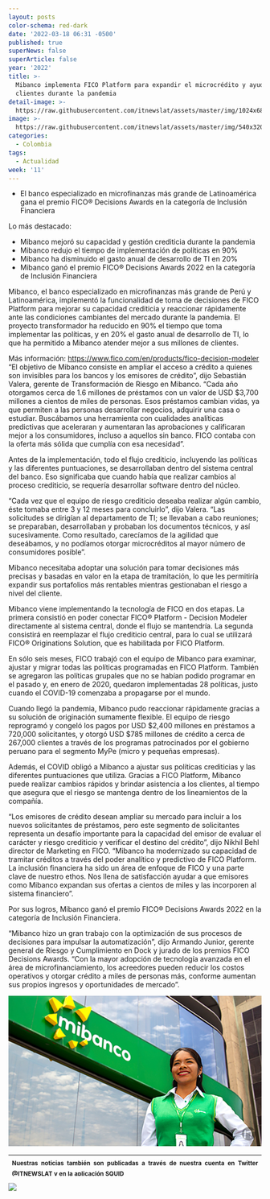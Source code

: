 ```yaml
---
layout: posts
color-schema: red-dark
date: '2022-03-18 06:31 -0500'
published: true
superNews: false
superArticle: false
year: '2022'
title: >-
  Mibanco implementa FICO Platform para expandir el microcrédito y ayudar a los
  clientes durante la pandemia 
detail-image: >-
  https://raw.githubusercontent.com/itnewslat/assets/master/img/1024x680/mibanco-g.jpg
image: >-
  https://raw.githubusercontent.com/itnewslat/assets/master/img/540x320/mibanco-p.jpg
categories:
  - Colombia
tags:
  - Actualidad
week: '11'
---
```

- El banco especializado en microfinanzas más grande de Latinoamérica gana el premio FICO® Decisions Awards en la categoría de Inclusión Financiera

Lo más destacado:
- Mibanco mejoró su capacidad y gestión crediticia durante la pandemia
- Mibanco redujo el tiempo de implementación de políticas en 90%
- Mibanco ha disminuido el gasto anual de desarrollo de TI en 20%
- Mibanco ganó el premio FICO® Decisions Awards 2022 en la categoría de Inclusión Financiera

Mibanco, el banco especializado en microfinanzas más grande de Perú y Latinoamérica, implementó la funcionalidad de toma de decisiones de FICO Platform para mejorar su capacidad crediticia y reaccionar rápidamente ante las condiciones cambiantes del mercado durante la pandemia. El proyecto transformador ha reducido en 90% el tiempo que toma implementar las políticas, y en 20% el gasto anual de desarrollo de TI, lo que ha permitido a Mibanco atender mejor a sus millones de clientes.  

Más información: https://www.fico.com/en/products/fico-decision-modeler
“El objetivo de Mibanco consiste en ampliar el acceso a crédito a quienes son invisibles para los bancos y los emisores de crédito”, dijo Sebastián Valera, gerente de Transformación de Riesgo en Mibanco. “Cada año otorgamos cerca de 1.6 millones de préstamos con un valor de USD $3,700 millones a cientos de miles de personas. Esos préstamos cambian vidas, ya que permiten a las personas desarrollar negocios, adquirir una casa o estudiar. Buscábamos una herramienta con cualidades analíticas predictivas que aceleraran y aumentaran las aprobaciones y calificaran mejor a los consumidores, incluso a aquellos sin banco. FICO contaba con la oferta más sólida que cumplía con esa necesidad”. 

Antes de la implementación, todo el flujo crediticio, incluyendo las políticas y las diferentes puntuaciones, se desarrollaban dentro del sistema central del banco. Eso significaba que cuando había que realizar cambios al proceso crediticio, se requería desarrollar software dentro del núcleo.  

“Cada vez que el equipo de riesgo crediticio deseaba realizar algún cambio, éste tomaba entre 3 y 12 meses para concluirlo”, dijo Valera. “Las solicitudes se dirigían al departamento de TI; se llevaban a cabo reuniones; se preparaban, desarrollaban y probaban los documentos técnicos, y así sucesivamente. Como resultado, carecíamos de la agilidad que deseábamos, y no podíamos otorgar microcréditos al mayor número de consumidores posible”.

Mibanco necesitaba adoptar una solución para tomar decisiones más precisas y basadas en valor en la etapa de tramitación, lo que les permitiría expandir sus portafolios más rentables mientras gestionaban el riesgo a nivel del cliente. 

Mibanco viene implementando la tecnología de FICO en dos etapas. La primera consistió en poder conectar FICO® Platform - Decision Modeler directamente al sistema central, donde el flujo se mantendría. La segunda consistirá en reemplazar el flujo crediticio central, para lo cual se utilizará FICO® Originations Solution, que es habilitada por FICO Platform.

En sólo seis meses, FICO trabajó con el equipo de Mibanco para examinar, ajustar y migrar todas las políticas programadas en FICO Platform. También se agregaron las políticas grupales que no se habían podido programar en el pasado y, en enero de 2020, quedaron implementadas 28 políticas, justo cuando el COVID-19 comenzaba a propagarse por el mundo.

Cuando llegó la pandemia, Mibanco pudo reaccionar rápidamente gracias a su solución de originación sumamente flexible. El equipo de riesgo reprogramó y congeló los pagos por USD $2,400 millones en préstamos a 720,000 solicitantes, y otorgó USD $785 millones de crédito a cerca de 267,000 clientes a través de los programas patrocinados por el gobierno peruano para el segmento MyPe (micro y pequeñas empresas).

Además, el COVID obligó a Mibanco a ajustar sus políticas crediticias y las diferentes puntuaciones que utiliza. Gracias a FICO Platform, Mibanco puede realizar cambios rápidos y brindar asistencia a los clientes, al tiempo que asegura que el riesgo se mantenga dentro de los lineamientos de la compañía.

“Los emisores de crédito desean ampliar su mercado para incluir a los nuevos solicitantes de préstamos, pero este segmento de solicitantes representa un desafío importante para la capacidad del emisor de evaluar el carácter y riesgo crediticio y verificar el destino del crédito”, dijo Nikhil Behl director de Marketing en FICO. “Mibanco ha modernizado su capacidad de tramitar créditos a través del poder analítico y predictivo de FICO Platform. La inclusión financiera ha sido un área de enfoque de FICO y una parte clave de nuestro ethos. Nos llena de satisfacción ayudar a que emisores como Mibanco expandan sus ofertas a cientos de miles y las incorporen al sistema financiero”.

Por sus logros, Mibanco ganó el premio FICO® Decisions Awards 2022 en la categoría de Inclusión Financiera.

“Mibanco hizo un gran trabajo con la optimización de sus procesos de decisiones para impulsar la automatización”, dijo Armando Junior, gerente general de Riesgo y Cumplimiento en Dock y jurado de los premios FICO Decisions Awards. “Con la mayor adopción de tecnología avanzada en el área de microfinanciamiento, los acreedores pueden reducir los costos operativos y otorgar crédito a miles de personas más, conforme aumentan sus propios ingresos y oportunidades de mercado”.

![](https://raw.githubusercontent.com/itnewslat/assets/master/img/540x320/mibanco-p.jpg)

<table style="height: 42px;" width="569">
<tbody>
<tr>
<td style="text-align: justify;"><sub><strong>Nuestras noticias también son publicadas a través de nuestra cuenta en Twitter <a href="https://twitter.com/itnewslat?lang=es">@ITNEWSLAT</a> y en la aplicación <a href="https://squidapp.co/en/">SQUID</a></strong></sub></td>
</tr>
</tbody>
</table>

<img src="https://tracker.metricool.com/c3po.jpg?hash=56f88a41e39ab42c063cc51676587a04"/>